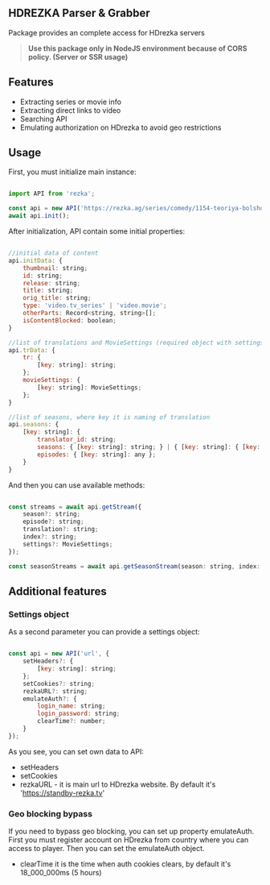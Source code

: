 
## HDREZKA Parser & Grabber

Package provides an complete access for HDrezka servers

> **Use this package only in NodeJS environment because of CORS policy. (Server or SSR usage)**

## Features

- Extracting series or movie info
- Extracting direct links to video
- Searching API
- Emulating authorization on HDrezka to avoid geo restrictions


## Usage

First, you must initialize main instance:
```js

import API from 'rezka';

const api = new API('https://rezka.ag/series/comedy/1154-teoriya-bolshogo-vzryva-2007.html');
await api.init();

```

After initialization, API contain some initial properties:

```js

//initial data of content
api.initData: { 
    thumbnail: string;
    id: string;
    release: string;
    title: string;
    orig_title: string;
    type: 'video.tv_series' | 'video.movie';
    otherParts: Record<string, string>[];
    isContentBlocked: boolean;
}  

//list of translations and MovieSettings (required object with settings for correct working movie mode, more info below)
api.trData: { 
    tr: {
        [key: string]: string;
    };
    movieSettings: {
        [key: string]: MovieSettings;
    };
} 

//list of seasons, where key it is naming of translation
api.seasons: { 
    [key: string]: {
        translator_id: string;
        seasons: { [key: string]: string; } | { [key: string]: { [key: string]: string; }; };
        episodes: { [key: string]: any };
    }
} 

```

And then you can use available methods:

```js

const streams = await api.getStream({
    season?: string;
    episode?: string;
    translation?: string;
    index?: string;
    settings?: MovieSettings;
});

const seasonStreams = await api.getSeasonStream(season: string, index: string, translation?: string);

```

## Additional features

### Settings object
As a second parameter you can provide a settings object:
```js

const api = new API('url', {
    setHeaders?: {
        [key: string]: string;
    };
    setCookies?: string;
    rezkaURL?: string;
    emulateAuth?: {
        login_name: string;
        login_password: string;
        clearTime?: number;
    }
});

```

As you see, you can set own data to API:
- setHeaders
- setCookies
- rezkaURL - it is main url to HDrezka website. By default it's 'https://standby-rezka.tv'

### Geo blocking bypass

If you need to bypass geo blocking, you can set up property emulateAuth.
First you must register account on HDrezka from country where you can access to player.
Then you can set the emulateAuth object. 
- clearTime it is the time when auth cookies clears, by default it's 18_000_000ms (5 hours)